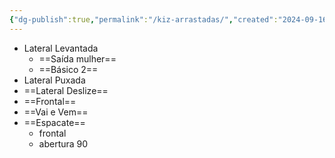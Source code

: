 ```yaml
---
{"dg-publish":true,"permalink":"/kiz-arrastadas/","created":"2024-09-16T14:13:19.646-04:00","updated":"2024-09-16T18:58:12.237-04:00"}
---
```


- Lateral Levantada
	- ==Saída mulher==
	- ==Básico 2==
- Lateral Puxada
- ==Lateral Deslize==
- ==Frontal==
- ==Vai e Vem==
- ==Espacate==
	- frontal
	- abertura 90